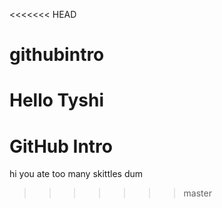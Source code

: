 <<<<<<< HEAD
# githubintro
Hello Tyshi
=======
# GitHub Intro
hi 
you ate too many skittles
dum
>>>>>>> master
